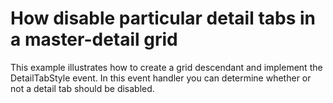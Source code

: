# How disable particular detail tabs in a master-detail grid


<p>This example illustrates how to create a grid descendant and implement the DetailTabStyle event. In this event handler you can determine whether or not a detail tab should be disabled. </p>

<br/>


